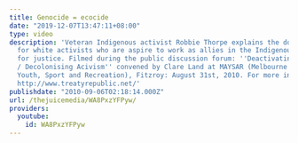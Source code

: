 ```yaml
---
title: Genocide = ecocide
date: "2019-12-07T13:47:11+08:00"
type: video
description: 'Veteran Indigenous activist Robbie Thorpe explains the do''s and don''t''s
  for white activists who are aspire to work as allies in the Indigenous struggle
  for justice. Filmed during the public discussion forum: ''Deactivating Colonialism
  / Decolonising Acivism'' convened by Clare Land at MAYSAR (Melbourne Aboriginal
  Youth, Sport and Recreation), Fitzroy: August 31st, 2010. For more info about Robbie:
  http://www.treatyrepublic.net/'
publishdate: "2010-09-06T02:18:14.000Z"
url: /thejuicemedia/WA8PxzYFPyw/
providers:
  youtube:
    id: WA8PxzYFPyw
---
```

